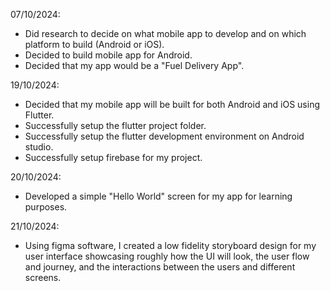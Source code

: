 07/10/2024:

+ Did research to decide on what mobile app to develop and on which platform to build (Android or iOS).
+ Decided to build mobile app for Android. 
+ Decided that my app would be a "Fuel Delivery App".

19/10/2024:

+ Decided that my mobile app will be built for both Android and iOS using Flutter. 
+ Successfully setup the flutter project folder. 
+ Successfully setup the flutter development environment on Android studio. 
+ Successfully setup firebase for my project. 

20/10/2024:

+ Developed a simple "Hello World" screen for my app for learning purposes. 

21/10/2024:

+ Using figma software, I created a low fidelity storyboard design for my user interface showcasing roughly how the UI will look, the user flow and journey, and the interactions between the users and different screens.

 



